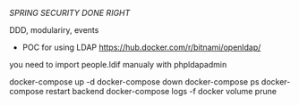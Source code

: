 *SPRING SECURITY DONE RIGHT*

DDD, modulariry, events
+ POC for using LDAP
https://hub.docker.com/r/bitnami/openldap/


you need to import people.ldif manualy with phpldapadmin

docker-compose up -d
docker-compose down
docker-compose ps
docker-compose restart backend
docker-compose logs -f
docker volume prune
